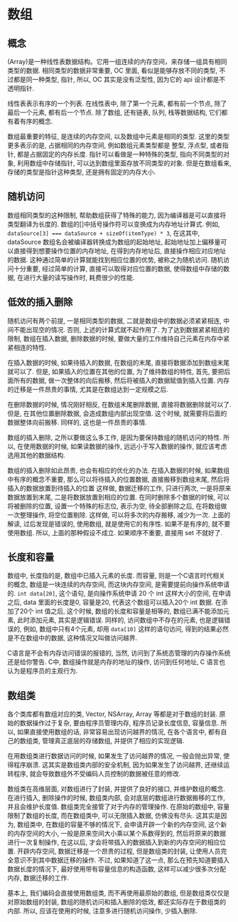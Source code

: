 # 数组

## 概念

(Array)是一种线性表数据结构。它用一组连续的内存空间，来存储一组具有相同类型的数据. 相同类型的数据非常重要, OC 里面, 看似是能够存放不同的类型, 不过都是同一种类型, 指针, 所以, OC 其实是没有泛型性, 因为它的 api 设计都是不透明指针.

线性表表示有序的一个列表. 在线性表中, 除了第一个元素, 都有前一个节点, 除了最后一个元素, 都有后一个节点. 除了数组, 还有链表, 队列, 栈等数据结构, 它们都有着有序的概念.

数组最重要的特征, 是连续的内存空间, 以及数组中元素是相同的类型. 这里的类型更多表示的是, 占据相同的内存空间, 例如数组元素类型都是 整型, 浮点型, 或者指针, 都是占据固定的内存长度. 指针可以看做是一种特殊的类型, 指向不同类型的对象, 利用数组中存储指针, 可以达到数组里面存放不同类型的对象. 但是在数组看来, 存储的类型是指针这种类型, 还是拥有固定的内存大小.

## 随机访问

数组相同类型的这种限制, 帮助数组获得了特殊的能力, 因为编译器是可以直接将类型翻译为长度的. 数组的[]中括号操作符可以变换成为内存地址计算式.
例如, `dataSource[3] === dataSource + sizeOf(itemType) * 3`, 在这其中, dataSource 数组名会被编译器转换成为数组的起始地址, 起始地址加上偏移量可以直接得到想要操作位置的内存地址, 在得到内存地址后, 直接操作相应对应地址的数据. 这种通过简单的计算就能找到相应位置的优势, 被称之为随机访问. 随机访问十分重要, 经过简单的计算, 直接可以取得对应位置的数据, 使得数组中存储的数据, 在进行大量的读写操作时, 耗费很少的性能.

## 低效的插入删除

随机访问有两个前提, 一是相同类型的数据, 二就是数组中的数据必须紧紧相连, 中间不能出现空的情况. 否则, 上述的计算式就不起作用了. 为了达到数据紧紧相连的限制, 数组在插入数据, 删除数据的时候, 要做大量的工作维持自己元素在内存中紧紧相连的特性.

在插入数据的时候, 如果待插入的数据, 在数组的末尾, 直接将数据添加到数组末尾就可以了. 但是, 如果插入的位置在其他的位置, 为了维持数组的特性, 首先, 要把后面所有的数据, 做一次整体的向后搬移, 然后将被插入的数据赋值到插入位置. 内存的迁移是一件昂贵的事情, 尤其是在数组达到一定规模之后.

在删除数据的时候, 情况刚好相反, 在数组末尾删除数据, 直接将数据删除就可以了. 但是, 在其他位置删除数据, 会造成数组内部出现空值. 这个时候, 就需要将后面的数据整体向前搬移. 同样的, 这也是一件昂贵的事情.

数组的插入删除, 之所以要做这么多工作, 是因为要保持数组的随机访问的特性. 所以, 在使用数据的时候, 如果读数据的操作, 远远小于写入数据的操作, 就应该考虑选用其他的数据结构.

数组的插入删除如此昂贵, 也会有相应的优化的办法. 在插入数据的时候, 如果数组中有序的概念不重要, 那么可以将待插入的位置数据, 直接搬移到数组末尾, 然后将插入的数据放置到待插入的位置 这样做, 数据迁移的工作, 只进行两次, 一是将原来数据放置到末尾, 二是将数据放置到相应的位置. 在同时删除多个数据的时候, 可以将被删除的位置, 设置一个特殊的标志位, 表示为空, 待全部删除之后, 在将数组做一次整理操作, 将空位置剔除. 这样做, 可以将多次的内存搬移, 减少为一次.
上面的解读, 过后发现是错误的, 使用数组, 就是使用它的有序性. 如果不是有序的, 就不要使用数组. 所以, 上面的那种假设不成立. 如果顺序不重要, 直接用 set 不就好了.

## 长度和容量

数组中, 长度指的是, 数组中已插入元素的长度. 而容量, 则是一个C语言时代相关的概念, 数组是一块连续的内存空间, 而这块内存空间, 是需要提前向操作系统申请的. `int data[20]`, 这个语句, 是向操作系统申请 20 个 int 这样大小的空间, 在申请之后, data 里面的长度是0, 容量是20, 代表这个数组可以插入20个 int 数据. 在添加了20个 int 值之后, 这个时候, 数组的长度和容量是相等的, 数组已满不能添加元素, 此时添加元素, 其实是逻辑错误. 同样的, 访问数组中不存在的元素, 也是逻辑错误的, 例如, 数组中只有4个元素, 却用 `data[10]` 这样的语句访问, 得到的结果必然是不在数组中的数据, 这种情况又叫做访问越界.

C语言是不会有内存访问错误的报错的, 当然, 访问到了系统态管理的内存操作系统还是给你警告. C中, 数组操作就是内存的地址的操作, 访问到任何地址, C 语言也认为是程序员的主观行为.

## 数组类

各个类库都有数组对应的类, Vector, NSArray, Array 等都是对于数组的封装. 原始的数据操作过于复杂, 要由程序员管理内存, 程序员记录长度信息, 容量信息. 所以, 如果直接使用数组的话, 非常容易出现访问越界的情况, 在各个语言中, 都有自己的数组类, 管理真正底层的存储数组, 并提供了相应的实现逻辑.  

在用数组类进行数据访问的时候, 如果发生了访问越界的情况, 一般会抛出异常, 使得程序崩溃. 这其实是数组类内部的安全机制, 因为如果发生了访问越界, 还继续运转程序, 就会导致数组外不受编码人员控制的数据被任意的修改.

数组类在高维层面, 对数组进行了封装, 并提供了良好的接口, 并维护数组的概念. 在进行插入, 删除操作的时候, 数组类内部, 会对底层的数组进行数据搬移的工作, 并且会维护长度值. 数组类完全接管了对于内存的管理操作. 在原始的数组中, 容量限制了数组的长度, 而在数组类中, 可以无限插入数据, 仿佛没有尽头. 这其实是因为, 数组类中, 在数组的容量不够的情况下, 会申请开辟一个新的内存空间, 这个新的内存空间的大小, 一般是原来空间大小乘以某个系数得到的, 然后将原来的数据进行一次复制操作, 在这以后, 才会将带插入的数据插入到新的内存空间的相应位置. 开辟内存空间, 数据迁移是一个昂贵的过程, 但是数组类的封装, 让使用人员完全意识不到其中数据迁移的操作. 不过, 如果知道了这一点, 那么在预先知道要插入数据长度的情况下, 最好使用带有容量信息的构造函数, 这样可以减少很多次分配内存, 数据迁移的工作.

基本上, 我们编码会直接使用数组类, 而不再使用最原始的数组, 但是数组类仅仅是对原始数组的封装, 数组的随机访问和插入删除的低效, 都还实际存在于数组类的内部. 所以, 应该在使用的时候, 注意多进行随机访问操作, 少插入删除.

